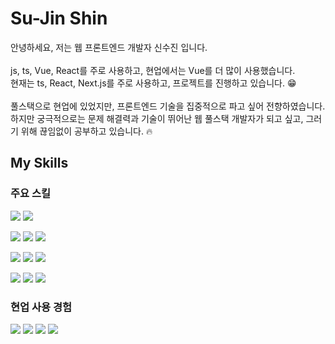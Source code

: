<h1>Su-Jin Shin</h1>
<p>
  안녕하세요, 저는 웹 프론트엔드 개발자 신수진 입니다.<br/><br/>
  js, ts, Vue, React를 주로 사용하고, 현업에서는 Vue를 더 많이 사용했습니다.<br/>
  현재는 ts, React, Next.js를 주로 사용하고, 프로젝트를 진행하고 있습니다. 😁<br/><br/>
  풀스택으로 현업에 있었지만, 프론트엔드 기술을 집중적으로 파고 싶어 전향하였습니다.<br/>
  하지만 궁극적으로는 문제 해결력과 기술이 뛰어난 웹 풀스택 개발자가 되고 싶고, 그러기 위해 끊임없이 공부하고 있습니다. 🔥
</p>

<h2>My Skills</h2>
<h3>주요 스킬</h3>
<p>
<!--   <span>언어 : </span> -->
  <img src="https://img.shields.io/badge/javascript-F7DF1E?style=flat&logo=javascript&logoColor=white"/>
  <img src="https://img.shields.io/badge/typescript-3178C6?style=flat&logo=typescript&logoColor=white"/>
</p>
<p>
<!--   <span>FE 프레임워크 : </span> -->
  <img src="https://img.shields.io/badge/react-61DAFB?style=flat&logo=react&logoColor=white"/>
  <img src="https://img.shields.io/badge/Next.js-000000?style=flat&logo=nextdotjs&logoColor=white">
  <img src="https://img.shields.io/badge/Vue.js-4FC08D?style=flat&logo=vuedotjs&logoColor=white"/>
</p>
<p>
<!--   <span>CSS : </span> -->
  <img src="https://img.shields.io/badge/Sass-CC6699?style=flat&logo=sass&logoColor=white"/>
  <img src="https://img.shields.io/badge/postCSS-DD3A0A?style=flat&logo=postcss&logoColor=white"/>
  <img src="https://img.shields.io/badge/tailwindCss-06B6D4?style=flat&logo=tailwindcss&logoColor=white"/>
</p>
<p>
<!--   <span>Others : </span> -->
  <img src="https://img.shields.io/badge/git-F05032?style=flat&logo=git&logoColor=white"/>
  <img src="https://img.shields.io/badge/firebase-FFCA28?style=flat&logo=firebase&logoColor=white"/>
  <img src="https://img.shields.io/badge/postman-FF6C37?style=flat&logo=postman&logoColor=white"/>
</p>
<h3>현업 사용 경험</h3>
<p>
  <img src="https://img.shields.io/badge/spring boot-6DB33F?style=flat&logo=springboot&logoColor=white"/>
  <img src="https://img.shields.io/badge/MySQL-4479A1?style=flat&logo=mysql&logoColor=white"/>
  <img src="https://img.shields.io/badge/MSSQL-CC2927?style=flat&logo=microsoftsqlserver&logoColor=white"/>
  <img src="https://img.shields.io/badge/PostgreSQL-4169E1?style=flat&logo=postgresql&logoColor=white"/>
</p>
<!-- ![Sujin's GitHub stats](https://github-readme-stats.vercel.app/api?username=ssj5037&show_icons=true&theme=date_night) -->

